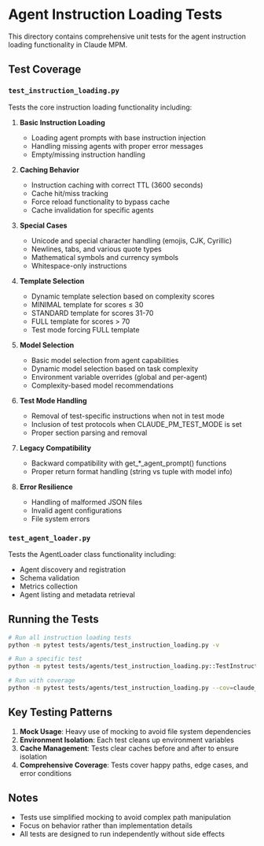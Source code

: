 # Agent Instruction Loading Tests

This directory contains comprehensive unit tests for the agent instruction loading functionality in Claude MPM.

## Test Coverage

### `test_instruction_loading.py`
Tests the core instruction loading functionality including:

1. **Basic Instruction Loading**
   - Loading agent prompts with base instruction injection
   - Handling missing agents with proper error messages
   - Empty/missing instruction handling

2. **Caching Behavior**
   - Instruction caching with correct TTL (3600 seconds)
   - Cache hit/miss tracking
   - Force reload functionality to bypass cache
   - Cache invalidation for specific agents

3. **Special Cases**
   - Unicode and special character handling (emojis, CJK, Cyrillic)
   - Newlines, tabs, and various quote types
   - Mathematical symbols and currency symbols
   - Whitespace-only instructions

4. **Template Selection**
   - Dynamic template selection based on complexity scores
   - MINIMAL template for scores ≤ 30
   - STANDARD template for scores 31-70
   - FULL template for scores > 70
   - Test mode forcing FULL template

5. **Model Selection**
   - Basic model selection from agent capabilities
   - Dynamic model selection based on task complexity
   - Environment variable overrides (global and per-agent)
   - Complexity-based model recommendations

6. **Test Mode Handling**
   - Removal of test-specific instructions when not in test mode
   - Inclusion of test protocols when CLAUDE_PM_TEST_MODE is set
   - Proper section parsing and removal

7. **Legacy Compatibility**
   - Backward compatibility with get_*_agent_prompt() functions
   - Proper return format handling (string vs tuple with model info)

8. **Error Resilience**
   - Handling of malformed JSON files
   - Invalid agent configurations
   - File system errors

### `test_agent_loader.py`
Tests the AgentLoader class functionality including:
- Agent discovery and registration
- Schema validation
- Metrics collection
- Agent listing and metadata retrieval

## Running the Tests

```bash
# Run all instruction loading tests
python -m pytest tests/agents/test_instruction_loading.py -v

# Run a specific test
python -m pytest tests/agents/test_instruction_loading.py::TestInstructionLoadingCore::test_instruction_caching_behavior -v

# Run with coverage
python -m pytest tests/agents/test_instruction_loading.py --cov=claude_mpm.agents --cov-report=html
```

## Key Testing Patterns

1. **Mock Usage**: Heavy use of mocking to avoid file system dependencies
2. **Environment Isolation**: Each test cleans up environment variables
3. **Cache Management**: Tests clear caches before and after to ensure isolation
4. **Comprehensive Coverage**: Tests cover happy paths, edge cases, and error conditions

## Notes

- Tests use simplified mocking to avoid complex path manipulation
- Focus on behavior rather than implementation details
- All tests are designed to run independently without side effects